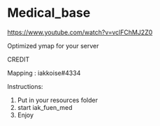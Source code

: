 # Medical_base

https://www.youtube.com/watch?v=vclFChMJ2Z0

Optimized ymap for your server

CREDIT

Mapping : iakkoise#4334

Instructions:

1. Put in your resources folder
2. start iak_fuen_med
3. Enjoy

